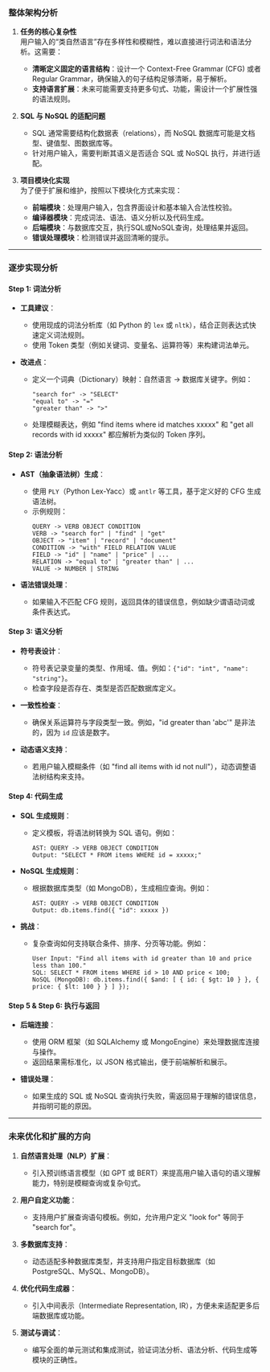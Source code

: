 ### **整体架构分析**

1. **任务的核心复杂性**  
   用户输入的“类自然语言”存在多样性和模糊性，难以直接进行词法和语法分析。这需要：
   - **清晰定义固定的语言结构**：设计一个 Context-Free Grammar (CFG) 或者 Regular Grammar，确保输入的句子结构足够清晰，易于解析。
   - **支持语言扩展**：未来可能需要支持更多句式、功能，需设计一个扩展性强的语法规则。

2. **SQL 与 NoSQL 的适配问题**  
   - SQL 通常需要结构化数据表（relations），而 NoSQL 数据库可能是文档型、键值型、图数据库等。
   - 针对用户输入，需要判断其语义是否适合 SQL 或 NoSQL 执行，并进行适配。

3. **项目模块化实现**  
   为了便于扩展和维护，按照以下模块化方式来实现：
   - **前端模块**：处理用户输入，包含界面设计和基本输入合法性校验。
   - **编译器模块**：完成词法、语法、语义分析以及代码生成。
   - **后端模块**：与数据库交互，执行SQL或NoSQL查询，处理结果并返回。
   - **错误处理模块**：检测错误并返回清晰的提示。

---

### **逐步实现分析**

#### **Step 1: 词法分析**
- **工具建议**：
  - 使用现成的词法分析库（如 Python 的 `lex` 或 `nltk`），结合正则表达式快速定义词法规则。
  - 使用 Token 类型（例如关键词、变量名、运算符等）来构建词法单元。

- **改进点**：
  - 定义一个词典（Dictionary）映射：自然语言 -> 数据库关键字。例如：
    ```
    "search for" -> "SELECT"
    "equal to" -> "="
    "greater than" -> ">"
    ```
  - 处理模糊表达，例如 "find items where id matches xxxxx" 和 "get all records with id xxxxx" 都应解析为类似的 Token 序列。

#### **Step 2: 语法分析**
- **AST（抽象语法树）生成**：
  - 使用 `PLY`（Python Lex-Yacc）或 `antlr` 等工具，基于定义好的 CFG 生成语法树。
  - 示例规则：
    ```
    QUERY -> VERB OBJECT CONDITION
    VERB -> "search for" | "find" | "get"
    OBJECT -> "item" | "record" | "document"
    CONDITION -> "with" FIELD RELATION VALUE
    FIELD -> "id" | "name" | "price" | ...
    RELATION -> "equal to" | "greater than" | ...
    VALUE -> NUMBER | STRING
    ```

- **语法错误处理**：
  - 如果输入不匹配 CFG 规则，返回具体的错误信息，例如缺少谓语动词或条件表达式。

#### **Step 3: 语义分析**
- **符号表设计**：
  - 符号表记录变量的类型、作用域、值。例如：`{"id": "int", "name": "string"}`。
  - 检查字段是否存在、类型是否匹配数据库定义。

- **一致性检查**：
  - 确保关系运算符与字段类型一致。例如，"id greater than 'abc'" 是非法的，因为 `id` 应该是数字。

- **动态语义支持**：
  - 若用户输入模糊条件（如 "find all items with id not null"），动态调整语法树结构来支持。

#### **Step 4: 代码生成**
- **SQL 生成规则**：
  - 定义模板，将语法树转换为 SQL 语句。例如：
    ```
    AST: QUERY -> VERB OBJECT CONDITION
    Output: "SELECT * FROM items WHERE id = xxxxx;"
    ```

- **NoSQL 生成规则**：
  - 根据数据库类型（如 MongoDB），生成相应查询。例如：
    ```
    AST: QUERY -> VERB OBJECT CONDITION
    Output: db.items.find({ "id": xxxxx })
    ```

- **挑战**：
  - 复杂查询如何支持联合条件、排序、分页等功能。例如：
    ```
    User Input: "Find all items with id greater than 10 and price less than 100."
    SQL: SELECT * FROM items WHERE id > 10 AND price < 100;
    NoSQL (MongoDB): db.items.find({ $and: [ { id: { $gt: 10 } }, { price: { $lt: 100 } } ] });
    ```

#### **Step 5 & Step 6: 执行与返回**
- **后端连接**：
  - 使用 ORM 框架（如 SQLAlchemy 或 MongoEngine）来处理数据库连接与操作。
  - 返回结果需标准化，以 JSON 格式输出，便于前端解析和展示。

- **错误处理**：
  - 如果生成的 SQL 或 NoSQL 查询执行失败，需返回易于理解的错误信息，并指明可能的原因。

---

### **未来优化和扩展的方向**

1. **自然语言处理（NLP）扩展**：
   - 引入预训练语言模型（如 GPT 或 BERT）来提高用户输入语句的语义理解能力，特别是模糊查询或复杂句式。

2. **用户自定义功能**：
   - 支持用户扩展查询语句模板。例如，允许用户定义 "look for" 等同于 "search for"。

3. **多数据库支持**：
   - 动态适配多种数据库类型，并支持用户指定目标数据库（如 PostgreSQL、MySQL、MongoDB）。

4. **优化代码生成器**：
   - 引入中间表示（Intermediate Representation, IR），方便未来适配更多后端数据库或功能。

5. **测试与调试**：
   - 编写全面的单元测试和集成测试，验证词法分析、语法分析、代码生成等模块的正确性。
